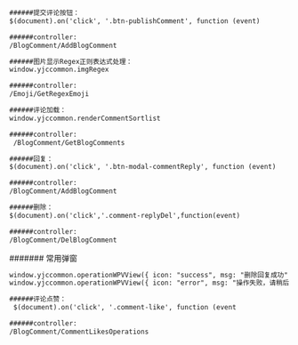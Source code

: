<!--
 * @Author: your name
 * @Date: 2021-03-02 12:07:06
 * @LastEditTime: 2021-03-03 15:39:22
 * @LastEditors: Please set LastEditors
 * @Description: In User Settings Edit
 * @FilePath: \Notes\WeiBo\yjcomment.md
-->


```  html
######提交评论按钮：
$(document).on('click', '.btn-publishComment', function (event)

######controller:
/BlogComment/AddBlogComment
```
```  html
######图片显示Regex正则表达式处理：
window.yjccommon.imgRegex

######controller:
/Emoji/GetRegexEmoji
```

```  html
######评论加载：
window.yjccommon.renderCommentSortlist

######controller:
 /BlogComment/GetBlogComments
```

```  html
######回复：
$(document).on('click', '.btn-modal-commentReply', function (event) 

######controller:
/BlogComment/AddBlogComment
```


```  html
######删除：
$(document).on('click','.comment-replyDel',function(event)

######controller:
/BlogComment/DelBlogComment
```

####### 常用弹窗
``` html
window.yjccommon.operationWPVView({ icon: "success", msg: "删除回复成功" });
window.yjccommon.operationWPVView({ icon: "error", msg: "操作失败，请稍后重试" });

```

```  html
######评论点赞：
 $(document).on('click', '.comment-like', function (event

######controller:
/BlogComment/CommentLikesOperations